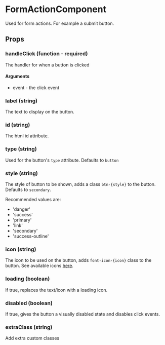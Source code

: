 # FormActionComponent

Used for form actions. For example a submit button.

## Props

### handleClick (function - required)

The handler for when a button is clicked

#### Arguments

 * event - the click event

### label (string)

The text to display on the button.

### id (string)

The html id attribute.

### type (string)

Used for the button's `type` attribute. Defaults to `button`

### style (string)

The style of button to be shown, adds a class `btn-{style}` to the button. Defaults to `secondary`.

Recommended values are:
 * 'danger'
 * 'success'
 * 'primary'
 * 'link'
 * 'secondary'
 * 'success-outline'

### icon (string)

The icon to be used on the button, adds `font-icon-{icon}` class to the button. See available icons [here](../../../../fonts/incon-reference.html).

### loading (boolean)

If true, replaces the text/icon with a loading icon.

### disabled (boolean)

If true, gives the button a visually disabled state and disables click events.

### extraClass (string)

Add extra custom classes
